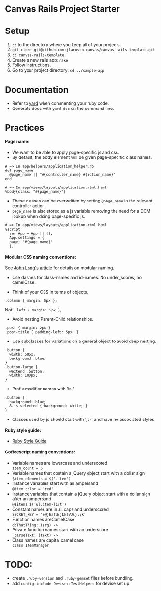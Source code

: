 Canvas Rails Project Starter
=====================

# Setup
1. `cd` to the directory where you keep all of your projects.
2. `git clone git@github.com:jlarusso-canvas/canvas-rails-template.git`
3. `cd canvas-rails-template`
4. Create a new rails app: `rake`
5. Follow instructions.
6. Go to your project directory: `cd ../sample-app`


# Documentation
- Refer to [yard](http://rubydoc.info/gems/yard/file/docs/GettingStarted.md) when commenting your ruby code.
- Generate docs with `yard doc` on the command line.


# Practices
#### Page name:
- We want to be able to apply page-specific js and css.
- By default, the body element will be given page-specific class names.
```
# => In app/helpers/application_helper.rb
def page_name
  @page_name || "#{controller_name} #{action_name}"
end

# => In app/views/layouts/application.html.haml
%body{class: "#{page_name}"}
```
- These classes can be overwritten by setting `@page_name` in the relevant controller action.
- `page_name` is also stored as a js variable removing the need for a DOM lookup when doing page-specific js.
```
# => In app/views/layouts/application.html.haml
%script
  var App = App || {};
  App.settings = {
  page: "#{page_name}"
  };
```


#### Modular CSS naming conventions:
See [John Long's article](http://thesassway.com/advanced/modular-css-naming-conventions) for details on modular naming.

- Use dashes for class-names and id-names. No under_scores, no camelCase.

- Think of your CSS in terms of objects.
```
.column { margin: 5px };
```
Not: `.left { margin: 5px };`

- Avoid nesting Parent-Child relationships.
```
.post { margin: 2px }
.post-title { padding-left: 5px; }
```

- Use subclasses for variations on a general object to avoid deep nesting.
```
.button {
  width: 50px;
  background: blue;
}
.button-large {
  @extend .button;
  width: 100px;
}
```

- Prefix modifier names with 'is-'
```
.button {
  background: blue;
  &.is-selected { background: white; }
}
```

- Classes used by js should start with 'js-' and have no associated styles  


#### Ruby style guide:
- [Ruby Style Guide](https://github.com/bbatsov/ruby-style-guide)


#### Coffeescript naming conventions:
- Variable names are lowercase and underscored  
`item_count = 5`
- Variable names that contain a jQuery object start with a dollar sign  
`$item_elements = $('.item')`
- Instance variables start with an ampersand  
`@item_color = 'red'`
- Instance variables that contain a jQuery object start with a dollar sign after an ampersand  
`@$items $('ul.item-list')`
- Constant names are in all caps and underscored  
`SECRET_KEY = 's@jEafdsjLkfVJsjl;k'`
- Function names areCamelCase  
`doThatThing: (arg) ->`
- Private function names start with an underscore  
`_parseText: (text) ->`
- Class names are capital camel case  
`class ItemManager`


# TODO:
- create `.ruby-version` and `.ruby-gemset` files before bundling.
- add `config.include Devise::TestHelpers` for devise set up.
